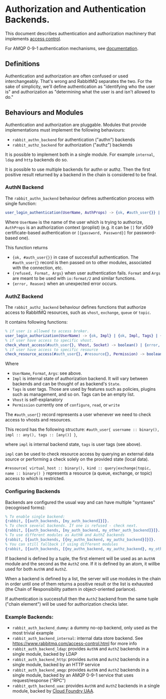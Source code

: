 # Authorization and Authentication Backends.

This document describes authentication and authorization machinery that
implements [access control](https://www.rabbitmq.com/access-control.html).

For AMQP 0-9-1 authentication mechanisms, see [documentation](http://www.rabbitmq.com/authentication.html).

## Definitions

Authentication and authorization are often confused or used interchangeably. That's
wrong and RabbitMQ separates the two. For the sake of simplicity, we'll define
authentication as "identifying who the user is" and authorization as
"determining what the user is and isn't allowed to do."

## Behaviours and Modules

Authentication and authorization are pluggable. Modules that provide implementations
must implement the following behaviours:

- `rabbit_authn_backend` for authentication ("authn") backends
- `rabbit_authz_backend` for authorization ("authz") backends

It is possible to implement both in a single module.
For example `internal`, `ldap` and `http` backends do so.

It is possible to use multiple backends for authn or authz. Then the first
positive result returned by a backend in the chain is considered to be final.

### AuthN Backend

The `rabbit_authn_backend` behaviour defines authentication process with single function: 

``` erlang
user_login_authentication(UserName, AuthProps) -> {ok, #auth_user{}} | {refused, Format, Args} | {error, Reason}
``` 
Where `UserName` is the name of the user which is trying to authorize,
`AuthProps` is an authorization context (proplist) (e.g. it can be `[]` for x509 certificate-based
authentication or `[{password, Password}]` for password-based one).

This function returns

 * `{ok, #auth_user{}}` in case of successfull authentication. The `#auth_user{}` record is then passed
    on to other modules, associated with the connection, etc.
 * `{refused, Format, Args}` when user authentication fails. `Format` and `Args` are meant to be used
    with `io:format/2` and similar functions.
 * `{error, Reason}` when an unexpected error occurs.

### AuthZ Backend

The `rabbit_authz_backend` behaviour defines functions that authorize access
to RabbitMQ resources, such as `vhost`, `exchange`, `queue` or `topic`.

It contains following functions:

``` erlang
% if user is allowed to access broker.
user_login_authorization(UserName) -> {ok, Impl} | {ok, Impl, Tags} | {refused, Format, Args} | {error, Reason}.
% if user have access to specific vhost.
check_vhost_access(#auth_user{}, Vhost, Socket) -> boolean() | {error, Reason}.
% if user have access to specific resource
check_resource_access(#auth_user{}, #resource{}, Permission) -> boolean() | {error, Reason}.
```

Where 

 * `UserName`, `Format`, `Args`: see above.
 * `Impl` is internal state of authorization backend. It will vary between backends and can be thought of
   as backend's `State`.
 * `Tags` is user tags. Those are used by features such as policies, plugins such as management, and so on. Tags can be an empty list.
 * `Vhost` is self-explanatory
 * `Permission` currently one of `configure`, `read`, or `write`

The `#auth_user{}` record represents a user whenever we need to
check access to vhosts and resources.

This record has the following structure:
`#auth_user{ username :: binary(), impl :: any(), tags :: [any()] }`,

where `impl` is internal backend state, `tags` is user tags (see above).

`impl` can be used to check resource access by querying an external data source or performing
a check solely on the provided state (local data).

`#resource{ virtual_host :: binary(), kind :: query|exchange|topic, name :: binary() }`
represents a resource (a queue, exchange, or topic) access to which is restricted.

### Configuring Backends

Backends are configured the usual way and can have multiple "syntaxes"
(recognised forms):

``` erlang
% To enable single backend:
{rabbit, [{auth_backends, [my_auth_backend]}]}.
% To check several backends. If one is refused - check next.
{rabbit, [{auth_backends, [my_auth_backend, my_other_auth_backend]}]}.
% To use different modules as AuthN and AuthZ backends
{rabbit, [{auth_backends, [{my_authn_backend, my_authz_backend}]}]}.
% You can still fallback if using different modules
{rabbit, [{auth_backends, [{my_authn_backend, my_authz_backend}, my_other_auth_backend]}]}.
```

If backend is defined by a tuple,
the first element will be used as an `AuthN` module and the second as the `AuthZ` one.
If it is defined by an atom, it willbe used for both `AuthN` and `AuthZ`.

When a backend is defined by a list, the server will use modules in the chain in order
until one of them returns a positive result or the list is exhausted (the Chain of Responsibility
pattern in object-oriented parlance).

If authentication is successfull then the `AuthZ` backend from the same tuple ("chain element")
will be used for authorization checks later.

### Example Backends:

 * `rabbit_auth_backend_dummy`: a dummy no-op backend, only used as the most trivial example
 * `rabbit_auth_backend_internal`: internal data store backend. See https://www.rabbitmq.com/access-control.html for more info
 * `rabbit_auth_backend_ldap`: provides `AuthN` and `AuthZ` backends in a single module, backed by LDAP
 * `rabbit_auth_backend_http`: provides `AuthN` and `AuthZ` backends in a single module, backed by an HTTP service
 * `rabbit_auth_backend_amqp`: provides `AuthN` and `AuthZ` backends in a single module, backed by an AMQP 0-9-1 service that uses request/response ("RPC")
 * `rabbit_quth_backend_uaa`: provides `AuthN` and `AuthZ` backends in a single module, backed by [Cloud Foundry UAA](https://github.com/cloudfoundry/uaa).





